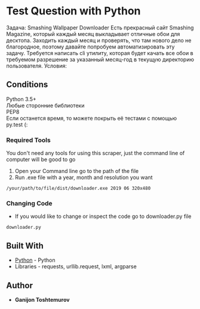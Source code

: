 
# Test Question with Python
Задача: Smashing Wallpaper Downloader
Есть прекрасный сайт Smashing Magazine, который каждый месяц выкладывает отличные обои для десктопа. Заходить каждый месяц и проверять, что там нового дело не благородное, поэтому давайте попробуем автоматизировать эту задачу. Требуется написать cli утилиту, которая будет качать все обои в требуемом разрешение за указанный месяц-год в текущую директорию пользователя. 
Условия:

## Conditions

Python 3.5+  
Любые сторонние библиотеки  
PEP8  
Если останется время, то можете покрыть её тестами с помощью py.test (:

### Required Tools 

You don't need any tools for using this scraper, just the command line of computer will be good to go

1. Open your Command line go to the path of the file 
2. Run .exe file with a year, month and resolution you want 

```
/your/path/to/file/dist/downloader.exe 2019 06 320x480
```

### Changing Code

* If you would like to change or inspect the code go to downloader.py file

```
downloader.py
```

## Built With

* [Python](https://www.python.org/doc/) - Python
* Libraries - requests, urllib.request, lxml, argparse



## Author

* **Ganijon Toshtemurov**

